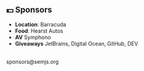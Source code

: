 ##  💵 Sponsors

- **Location**: Barracuda
- **Food**: Hearst Autos
- **AV** Symphono
- **Giveaways** JetBrains, Digital Ocean, GitHub, DEV

<br />
sponsors@semjs.org
